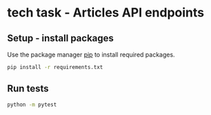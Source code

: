 # tech task - Articles API endpoints

## Setup - install packages

Use the package manager [pip](https://pip.pypa.io/en/stable/) to install required packages.

```bash
pip install -r requirements.txt
```

## Run tests

```bash
python -m pytest
```